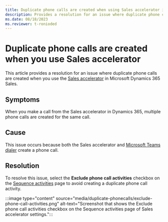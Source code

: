 ```yaml
---
title: Duplicate phone calls are created when using Sales accelerator in Dynamics 365 Sales
description: Provides a resolution for an issue where duplicate phone calls are created when you use the Sales accelerator in Microsoft Dynamics 365 Sales.
ms.date: 08/18/2023
ms.reviewer: t-ronioded
---
```

# Duplicate phone calls are created when you use Sales accelerator

This article provides a resolution for an issue where duplicate phone calls are created when you use the [Sales accelerator](/dynamics365/sales/sales-accelerator-intro) in Microsoft Dynamics 365 Sales.

## Symptoms

When you make a call from the Sales accelerator in Dynamics 365, multiple phone calls are created for the same call.

## Cause

This issue occurs because both the Sales accelerator and [Microsoft Teams dialer](/dynamics365/sales/configure-microsoft-teams-dialer) create a phone call.

## Resolution

To resolve this issue, select the **Exclude phone call activities** checkbox on the [Sequence activities](/dynamics365/sales/customize-sales-accelerator-sellers#sequence-activities) page to avoid creating a duplicate phone call activity.

:::image type="content" source="media/duplicate-phonecalls/exclude-phone-call-activities.png" alt-text="Screenshot that shows the Exclude phone call activities checkbox on the Sequence activities page of Sales accelerator settings.":::
